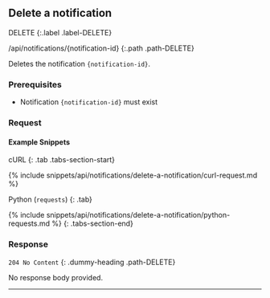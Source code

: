 ## Delete a notification

DELETE
{:.label .label-DELETE}

/api/notifications/{notification-id}
{:.path .path-DELETE}

Deletes the notification `{notification-id}`.

### Prerequisites
- Notification `{notification-id}` must exist

### Request
#### Example Snippets
cURL
{: .tab .tabs-section-start}

{% include snippets/api/notifications/delete-a-notification/curl-request.md %}

Python (`requests`)
{: .tab}

{% include snippets/api/notifications/delete-a-notification/python-requests.md %}
{: .tabs-section-end}

### Response
`204 No Content`
{: .dummy-heading .path-DELETE}

No response body provided.

---
